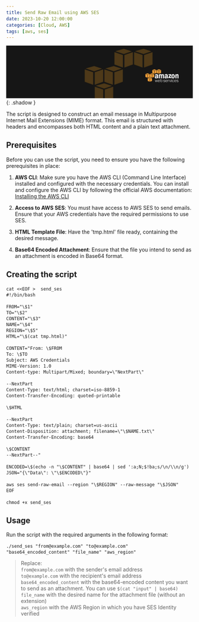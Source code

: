 ```yaml
---
title: Send Raw Email using AWS SES
date: 2023-10-20 12:00:00
categories: [Cloud, AWS]
tags: [aws, ses]
---
```

<script defer data-domain="senad-d.github.io" src="https://plus.seki.ink/js/script.js"></script>
![](https://github.com/senad-d/senad-d.github.io/blob/main/_media/images/backgroun.png?raw=true){: .shadow }

The script is designed to construct an email message in Multipurpose Internet Mail Extensions (MIME) format. This email is structured with headers and encompasses both HTML content and a plain text attachment.

## **Prerequisites**

Before you can use the script, you need to ensure you have the following prerequisites in place:

1.  **AWS CLI**: Make sure you have the AWS CLI (Command Line Interface) installed and configured with the necessary credentials. You can install and configure the AWS CLI by following the official AWS documentation: [Installing the AWS CLI](https://docs.aws.amazon.com/cli/latest/userguide/install-cliv2.html)
    
2.  **Access to AWS SES**: You must have access to AWS SES to send emails. Ensure that your AWS credentials have the required permissions to use SES.

2. **HTML Template File**: Have the 'tmp.html' file ready, containing the desired message.

3. **Base64 Encoded Attachment**: Ensure that the file you intend to send as an attachment is encoded in Base64 format.

## **Creating the script**
```shell
cat <<EOF >  send_ses
#!/bin/bash

FROM="\$1"
TO="\$2"
CONTENT="\$3"
NAME="\$4"
REGION="\$5"
HTML="\$(cat tmp.html)"

CONTENT="From: \$FROM
To: \$TO
Subject: AWS Credentials
MIME-Version: 1.0
Content-type: Multipart/Mixed; boundary=\"NextPart\"

--NextPart
Content-Type: text/html; charset=iso-8859-1
Content-Transfer-Encoding: quoted-printable

\$HTML

--NextPart
Content-Type: text/plain; charset=us-ascii
Content-Disposition: attachment; filename=\"\$NAME.txt\"
Content-Transfer-Encoding: base64

\$CONTENT
--NextPart--"

ENCODED=\$(echo -n "\$CONTENT" | base64 | sed ':a;N;$!ba;s/\n/\\n/g')
JSON="{\"Data\": \"\$ENCODED\"}"

aws ses send-raw-email --region "\$REGION" --raw-message "\$JSON"
EOF

chmod +x send_ses
```

## **Usage**

Run the script with the required arguments in the following format:
    
```shell
./send_ses "from@example.com" "to@example.com" "base64_encoded_content" "file_name" "aws_region"
```
   > Replace:<br>
   `from@example.com` with the sender's email address<br>
   `to@example.com` with the recipient's email address<br>
   `base64_encoded_content` with the base64-encoded content you want to send as an attachment. You can use `$(cat "input" | base64)`<br>
   `file_name` with the desired name for the attachment file (without an extension)<br>
   `aws_region` with the AWS Region in which you have SES Identity verified

